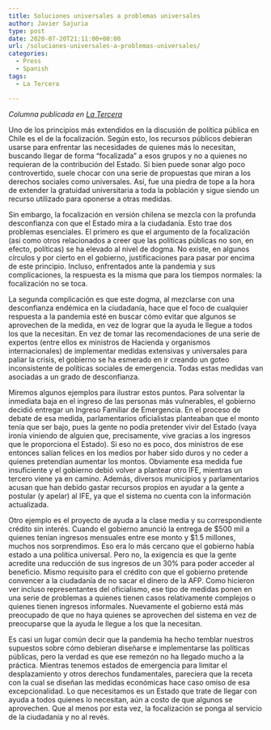 ```yaml
---
title: Soluciones universales a problemas universales
author: Javier Sajuria
type: post
date: 2020-07-20T21:11:00+00:00
url: /soluciones-universales-a-problemas-universales/
categories:
  - Press
  - Spanish
tags:
  - La Tercera

---
```

_Columna publicada en [La Tercera][1]_

Uno de los principios más extendidos en la discusión de política pública en Chile es el de la focalización. Según esto, los recursos públicos debieran usarse para enfrentar las necesidades de quienes más lo necesitan, buscando llegar de forma “focalizada” a esos grupos y no a quienes no requieran de la contribución del Estado. Si bien puede sonar algo poco controvertido, suele chocar con una serie de propuestas que miran a los derechos sociales como universales. Así, fue una piedra de tope a la hora de extender la gratuidad universitaria a toda la población y sigue siendo un recurso utilizado para oponerse a otras medidas.

Sin embargo, la focalización en versión chilena se mezcla con la profunda desconfianza con que el Estado mira a la ciudadanía. Esto trae dos problemas esenciales. El primero es que el argumento de la focalización (así como otros relacionados a creer que las políticas públicas no son, en efecto, políticas) se ha elevado al nivel de dogma. No existe, en algunos círculos y por cierto en el gobierno, justificaciones para pasar por encima de este principio. Incluso, enfrentados ante la pandemia y sus complicaciones, la respuesta es la misma que para los tiempos normales: la focalización no se toca.

La segunda complicación es que este dogma, al mezclarse con una desconfianza endémica en la ciudadanía, hace que el foco de cualquier respuesta a la pandemia esté en buscar cómo evitar que algunos se aprovechen de la medida, en vez de lograr que la ayuda le llegue a todos los que la necesitan. En vez de tomar las recomendaciones de una serie de expertos (entre ellos ex ministros de Hacienda y organismos internacionales) de implementar medidas extensivas y universales para paliar la crisis, el gobierno se ha esmerado en ir creando un goteo inconsistente de políticas sociales de emergencia. Todas estas medidas van asociadas a un grado de desconfianza.

Miremos algunos ejemplos para ilustrar estos puntos. Para solventar la inmediata baja en el ingreso de las personas más vulnerables, el gobierno decidió entregar un Ingreso Familiar de Emergencia. En el proceso de debate de esa medida, parlamentarios oficialistas planteaban que el monto tenía que ser bajo, pues la gente no podía pretender vivir del Estado (vaya ironía viniendo de alguien que, precisamente, vive gracias a los ingresos que le proporciona el Estado). Si eso no es poco, dos ministros de ese entonces salían felices en los medios por haber sido duros y no ceder a quienes pretendían aumentar los montos. Obviamente esa medida fue insuficiente y el gobierno debió volver a plantear otro IFE, mientras un tercero viene ya en camino. Además, diversos municipios y parlamentarios acusan que han debido gastar recursos propios en ayudar a la gente a postular (y apelar) al IFE, ya que el sistema no cuenta con la información actualizada.

Otro ejemplo es el proyecto de ayuda a la clase media y su correspondiente crédito sin interés. Cuando el gobierno anunció la entrega de $500 mil a quienes tenían ingresos mensuales entre ese monto y $1.5 millones, muchos nos sorprendimos. Eso era lo más cercano que el gobierno había estado a una política universal. Pero no, la exigencia es que la gente acredite una reducción de sus ingresos de un 30% para poder acceder al beneficio. Mismo requisito para el crédito con que el gobierno pretende convencer a la ciudadanía de no sacar el dinero de la AFP. Como hicieron ver incluso representantes del oficialismo, ese tipo de medidas ponen en una serie de problemas a quienes tienen casos relativamente complejos o quienes tienen ingresos informales. Nuevamente el gobierno está más preocupado de que no haya quienes se aprovechen del sistema en vez de preocuparse que la ayuda le llegue a los que la necesitan.

Es casi un lugar común decir que la pandemia ha hecho temblar nuestros supuestos sobre cómo debieran diseñarse e implementarse las políticas públicas, pero la verdad es que ese remezón no ha llegado mucho a la práctica. Mientras tenemos estados de emergencia para limitar el desplazamiento y otros derechos fundamentales, pareciera que la receta con la cual se diseñan las medidas económicas hace caso omiso de esa excepcionalidad. Lo que necesitamos es un Estado que trate de llegar con ayuda a todos quienes lo necesitan, aún a costo de que algunos se aprovechen. Que al menos por esta vez, la focalización se ponga al servicio de la ciudadanía y no al revés.

 [1]: https://www.latercera.com/opinion/noticia/soluciones-universales-a-problemas-universales/KFBPPIKGZ5GZHMAZZGI6F2NAWE/